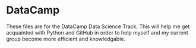 # DataCamp
These files are for the DataCamp Data Science Track. This will help me get acquainted with Python and GitHub in order to help myself and my current group become more efficient and knowledgable. 
